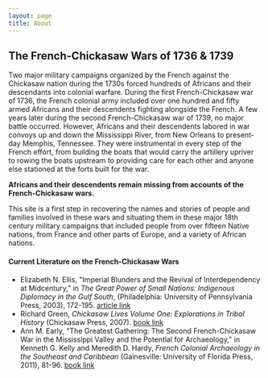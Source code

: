 ```yaml
---
layout: page
title: About
---
```

## The French-Chickasaw Wars of 1736 & 1739

Two major military campaigns organized by the French against the Chickasaw nation during the 1730s forced hundreds of Africans 
and their descendants into colonial warfare. During the first French-Chickasaw war of 1736, the French colonial army included
over one hundred and fifty armed Africans and their descendents fighting alongside the French. A few years later during the second
French-Chickasaw war of 1739, no major battle occurred. However, Africans and their descendents labored in war convoys up and down
the Mississippi River, from New Orleans to present-day Memphis, Tennessee. They were instrumental in every step of the French effort,
from building the boats that would carry the artillery upriver to rowing the boats upstream to providing care for each other and anyone else stationed at the forts built for the war. 

**Africans and their descendents remain missing from accounts of the French-Chickasaw wars.** 

This site is a first step in recovering the names and stories of people and families involved in these wars and situating them in these major 18th century military campaigns 
that included people from over fifteen Native nations, from France and other parts of Europe, and a variety of African nations. 

#### Current Literature on the French-Chickasaw Wars
* Elizabeth N. Ellis, "Imperial Blunders and the Revival of Interdependency at Midcentury," in _The Great Power of Small Nations: Indigenous Diplomacy in the Gulf South_, (Philadelphia: University of Pennsylvania Press, 2003), 172-195. [article link](https://www-jstor-org.proxy1.library.jhu.edu/stable/j.ctv2g7v1p5.9)
* Richard Green, _Chickasaw Lives Volume One: Explorations in Tribal History_ (Chickasaw Press, 2007). [book link](https://chickasawpress.com/Books/Chickasaw-Lives-Volume-One-Explorations-in-Tribal.aspx#credits)
* Ann M. Early, "The Greatest Gathering: The Second French-Chickasaw War in the Mississippi Valley and the Potential for Archaeology," in Kenneth G. Kelly and Meredith D. Hardy, _French Colonial Archaeology in the Southeast and Caribbean_ (Gainesville: University of Florida Press, 2011), 81-96. [book link](https://upf.com/book.asp?id=KELLY002) 
